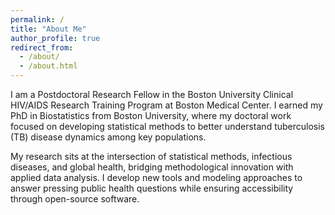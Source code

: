 ```yaml
---
permalink: /
title: "About Me"
author_profile: true
redirect_from: 
  - /about/
  - /about.html
---
```




I am a Postdoctoral Research Fellow in the Boston University Clinical HIV/AIDS Research Training Program at Boston Medical Center. I earned my PhD in Biostatistics from Boston University, where my doctoral work focused on developing statistical methods to better understand tuberculosis (TB) disease dynamics among key populations.

My research sits at the intersection of statistical methods, infectious diseases, and global health, bridging methodological innovation with applied data analysis. I develop new tools and modeling approaches to answer pressing public health questions while ensuring accessibility through open-source software.
